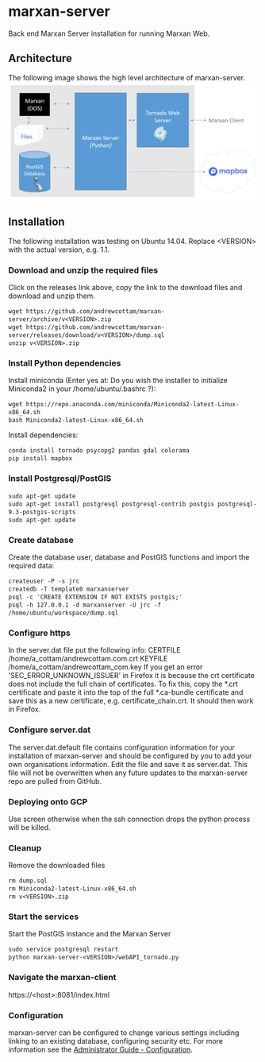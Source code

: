 # marxan-server
Back end Marxan Server installation for running Marxan Web. 

## Architecture
The following image shows the high level architecture of marxan-server. 
![marxan-server architecture](architecture.png)  

## Installation
The following installation was testing on Ubuntu 14.04. Replace \<VERSION> with the actual version, e.g. 1.1.  
### Download and unzip the required files  
Click on the releases link above, copy the link to the download files and download and unzip them.  
```
wget https://github.com/andrewcottam/marxan-server/archive/v<VERSION>.zip    
wget https://github.com/andrewcottam/marxan-server/releases/download/v<VERSION>/dump.sql  
unzip v<VERSION>.zip   
```
### Install Python dependencies
Install miniconda (Enter yes at: Do you wish the installer to initialize Miniconda2 in your /home/ubuntu/.bashrc ?):  
```
wget https://repo.anaconda.com/miniconda/Miniconda2-latest-Linux-x86_64.sh  
bash Miniconda2-latest-Linux-x86_64.sh  
```  
Install dependencies:  
```  
conda install tornado psycopg2 pandas gdal colorama    
pip install mapbox  
```  
### Install Postgresql/PostGIS
```
sudo apt-get update  
sudo apt-get install postgresql postgresql-contrib postgis postgresql-9.3-postgis-scripts  
sudo apt-get update  
```
### Create database  
Create the database user, database and PostGIS functions and import the required data:
```  
createuser -P -s jrc
createdb -T template0 marxanserver  
psql -c 'CREATE EXTENSION IF NOT EXISTS postgis;'    
psql -h 127.0.0.1 -d marxanserver -U jrc -f /home/ubuntu/workspace/dump.sql   
```
### Configure https
In the server.dat file put the following info:
CERTFILE /home/a_cottam/andrewcottam.com.crt
KEYFILE /home/a_cottam/andrewcottam_com.key
If you get an error 'SEC_ERROR_UNKNOWN_ISSUER' in Firefox it is because the crt certificate does not include the full chain of certificates. To fix this, copy the \*.crt certificate and paste it into the top of the full \*.ca-bundle certificate and save this as a new certificate, e.g. certificate_chain.crt. It should then work in Firefox.

### Configure server.dat
The server.dat.default file contains configuration information for your installation of marxan-server and should be configured by you to add your own organisations information. Edit the file and save it as server.dat. This file will not be overwritten when any future updates to the marxan-server repo are pulled from GitHub.
### Deploying onto GCP
Use screen otherwise when the ssh connection drops the python process will be killed.
### Cleanup
Remove the downloaded files  
```
rm dump.sql   
rm Miniconda2-latest-Linux-x86_64.sh   
rm v<VERSION>.zip  
``` 
### Start the services
Start the PostGIS instance and the Marxan Server  
```
sudo service postgresql restart  
python marxan-server-<VERSION>/webAPI_tornado.py  
```
### Navigate the marxan-client
https://\<host>:8081/index.html

### Configuration  
marxan-server can be configured to change various settings including linking to an existing database, configuring security etc. For more information see the [Administrator Guide - Configuration](https://andrewcottam.github.io/marxan-web/documentation/docs_admin.html#configuration).  
